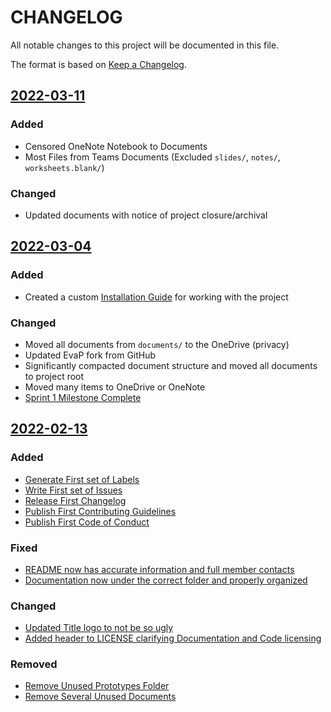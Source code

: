 
# CHANGELOG

All notable changes to this project will be documented in this file.

The format is based on [Keep a Changelog](https://keepachangelog.com/en/1.0.0/).


## [2022-03-11](https://gitlab.cci.drexel.edu/courseeval/team-blue/-/commit/0a267548d87c05bcf883273a44f92375d217d83c)

### Added
- Censored OneNote Notebook to Documents
- Most Files from Teams Documents (Excluded `slides/`, `notes/`, `worksheets.blank/`)

### Changed
- Updated documents with notice of project closure/archival


## [2022-03-04](https://gitlab.cci.drexel.edu/courseeval/team-blue/-/commit/1fb12013d0045e2de1e9cead69186837ec64e8ce)

### Added
- Created a custom [Installation Guide](INSTALL.md) for working with the project

### Changed
- Moved all documents from `documents/` to the OneDrive (privacy)
- Updated EvaP fork from GitHub
- Significantly compacted document structure and moved all documents to project root
- Moved many items to OneDrive or OneNote
- [Sprint 1 Milestone Complete](https://gitlab.cci.drexel.edu/courseeval/team-blue/-/milestones/1#tab-issues)


## [2022-02-13](https://gitlab.cci.drexel.edu/courseeval/team-blue/-/commit/580a2bb7a3c7284d30c65df20ca30965f5bbb7f4)

### Added
- [Generate First set of Labels](https://gitlab.cci.drexel.edu/courseeval/team-blue/-/labels)
- [Write First set of Issues](https://gitlab.cci.drexel.edu/courseeval/team-blue/-/boards/1136)
- [Release First Changelog](https://gitlab.cci.drexel.edu/courseeval/team-blue/-/commit/55172546cc3cd3ec42a229916a88941bd95026fc)
- [Publish First Contributing Guidelines](https://gitlab.cci.drexel.edu/courseeval/team-blue/-/commit/50f37976308a27260a34450ed9e956b485df4f82)
- [Publish First Code of Conduct](https://gitlab.cci.drexel.edu/courseeval/team-blue/-/commit/580a2bb7a3c7284d30c65df20ca30965f5bbb7f4)

### Fixed
- [README now has accurate information and full member contacts](https://gitlab.cci.drexel.edu/courseeval/team-blue/-/commit/14de6cd170d872b47d66e0860cae066771845058)
- [Documentation now under the correct folder and properly organized](https://gitlab.cci.drexel.edu/courseeval/team-blue/-/commit/14de6cd170d872b47d66e0860cae066771845058)

### Changed
- [Updated Title logo to not be so ugly](https://gitlab.cci.drexel.edu/courseeval/team-blue/-/commit/55172546cc3cd3ec42a229916a88941bd95026fc)
- [Added header to LICENSE clarifying Documentation and Code licensing](https://gitlab.cci.drexel.edu/courseeval/team-blue/-/commit/4bb0ce696782543a99b12e767eaf23114050db9a)

### Removed
- [Remove Unused Prototypes Folder](https://gitlab.cci.drexel.edu/courseeval/team-blue/-/commit/dc76c04594931d94a87acc7e94c1a8922d7e2e91)
- [Remove Several Unused Documents](https://gitlab.cci.drexel.edu/courseeval/team-blue/-/commit/14de6cd170d872b47d66e0860cae066771845058)

